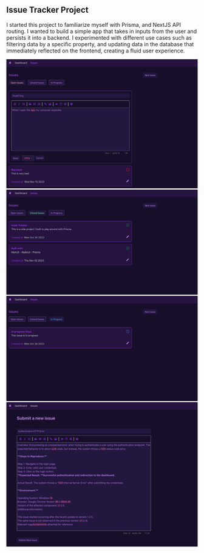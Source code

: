 ## Issue Tracker Project

I started this project to familiarize myself with Prisma, and NextJS API routing. I wanted to build a simple app that takes in inputs from the user and persists it into a backend. I experimented with different use cases such as filtering data by a specific property, and updating data in the database that immediately reflected on the frontend, creating a fluid user experience.

![](./readme-assets/open-issues.png)
![](./readme-assets/closed-issues.png)
![](./readme-assets/in-progress.png)
![](./readme-assets/new-issue.png)
